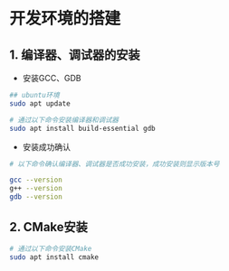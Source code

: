 # 开发环境的搭建
## 1. 编译器、调试器的安装
- 安装GCC、GDB
``` bash
## ubuntu环境
sudo apt update

# 通过以下命令安装编译器和调试器
sudo apt install build-essential gdb
```

- 安装成功确认
``` bash
# 以下命令确认编译器、调试器是否成功安装，成功安装则显示版本号

gcc --version
g++ --version
gdb --version
```

## 2. CMake安装
``` bash
# 通过以下命令安装CMake
sudo apt install cmake
```
